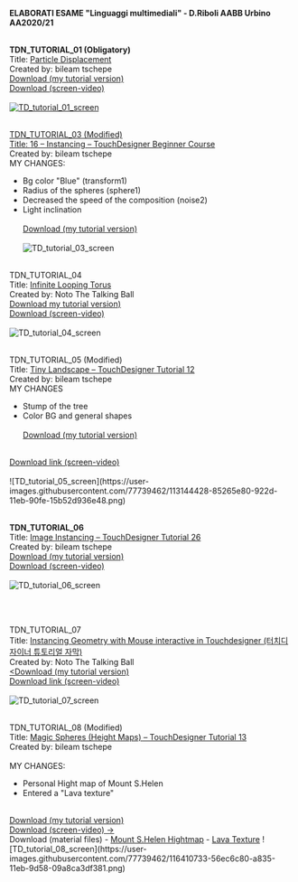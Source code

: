 
<strong>ELABORATI ESAME "Linguaggi multimediali" - D.Riboli AABB Urbino AA2020/21</strong><br><br>

<b>TDN_TUTORIAL_01 (Obligatory)</b>
<br>Title: <a href="https://www.youtube.com/watch?v=hbZjgHSCAPI&amp;ab_channel=bileamtschepe">Particle Displacement</a>
<br>Created by: bileam tschepe
<br>
<a href="https://github.com/daniele-ph/Elaborato.esame.daniele.lisi/files/6077889/DL_tutorial_01.toe.zip">Download (my tutorial version)</a>
<br>
<a href="https://github.com/daniele-ph/AABB.Urbino.daniele.lisi/files/6384006/TD_tutorial_01_screen-video.zip">Download (screen-video) 
<br><br>
![TD_tutorial_01_screen](https://user-images.githubusercontent.com/77739462/116413304-c5cac500-a837-11eb-9797-cb623e3c9d68.png)
<br><br>






TDN_TUTORIAL_03 (Modified)
</b><br>
Title: <a href="https://www.youtube.com/watch?v=rYet0SwTYa0&ab_channel=bileamtschepe">16 – Instancing – TouchDesigner Beginner Course</a>
 <br>
 Created by: bileam tschepe 
 <br>
MY CHANGES:
- Bg color "Blue" (transform1)<br>
- Radius of the spheres (sphere1)<br>
- Decreased the speed of the composition (noise2)<br>
- Light inclination
<br><br>
<a href="https://github.com/daniele-ph/AABB.Urbino.daniele.lisi/files/6391929/Dl_tutorial_03.2.toe.zip">Download (my tutorial version)</a>
<br><br>
![TD_tutorial_03_screen](https://user-images.githubusercontent.com/77739462/116407643-438bd200-a832-11eb-90a4-0b491a9c71dd.png)
<br><br>



TDN_TUTORIAL_04</b><br>
Title: <a href="https://www.youtube.com/watch?v=lg6hNhQOtIA&ab_channel=NotoTheTalkingBall">Infinite Looping Torus<a>
<br>
Created by: Noto The Talking Ball 
<br>
<a href="https://github.com/daniele-ph/AABB.Urbino.daniele.lisi/files/6236291/Dl_tutorial_04.toe.zip">Download my tutorial version)</a>
<br>
<a href="https://github.com/daniele-ph/AABB.Urbino.daniele.lisi/files/6384032/TD_tutorial_04_screen-video.zip">Download (screen-video)</a>
<br><br>
![TD_tutorial_04_screen](https://user-images.githubusercontent.com/77739462/116407728-5bfbec80-a832-11eb-8856-a1e0314b2482.png)
<br><br>
 
 

TDN_TUTORIAL_05 (Modified)</b><br>
Title: <a href="https://www.youtube.com/watch?v=AO7mqjLj8n4&ab_channel=bileamtschepe">Tiny Landscape – TouchDesigner Tutorial 12</a>
<br>
Created by: bileam tschepe
<br>
MY CHANGES
- Stump of the tree
- Color BG and general shapes
<br><br>
<a href="https://github.com/daniele-ph/AABB.Urbino.daniele.lisi/files/6236294/tutorial_05.2.toe.zip">Download (my tutorial version)</a>
<br>
<a href="https://github.com/daniele-ph/AABB.Urbino.daniele.lisi/files/6384037/TD_tutorial_05_screen-video.zip">Download link (screen-video)</a>
<br><br>
![TD_tutorial_05_screen](https://user-images.githubusercontent.com/77739462/113144428-85265e80-922d-11eb-90fe-15b52d936e48.png)
<br><br>

<b>TDN_TUTORIAL_06</b><br>
Title: <a href="https://www.youtube.com/watch?v=dCWUiyBYeho&ab_channel=bileamtschepe">Image Instancing – TouchDesigner Tutorial 26</a>
<br>
Created by: bileam tschepe
<br>
<a href="https://github.com/daniele-ph/AABB.Urbino.daniele.lisi/files/6272899/tutorial_06.toe.zip">Download (my tutorial version)</a>
<br>
<a href="https://github.com/daniele-ph/AABB.Urbino.daniele.lisi/files/6384039/TD_tutorial_06_screen-video.zip">Download (screen-video)</a>
<br><br>
![TD_tutorial_06_screen](https://user-images.githubusercontent.com/77739462/113897074-d48b0280-97ca-11eb-8884-865d5d10256e.png)

<br><br>


TDN_TUTORIAL_07</b><br>
Title: <a href="https://www.youtube.com/watch?v=SJZIMGg-thY&ab_channel=NotoTheTalkingBall">Instancing Geometry with Mouse interactive in Touchdesigner (터치디자이너 튜토리얼 자막)</a>
<br>
Created by: Noto The Talking Ball
<br>
<a href="https://github.com/daniele-ph/AABB.Urbino.daniele.lisi/files/6325659/tutorial_07.14.toe.zip"><Download (my tutorial version)</a>
<br>
<a href="https://github.com/daniele-ph/AABB.Urbino.daniele.lisi/files/6384042/TD_tutorial_07_screen-video.zip">Download link (screen-video)</a>
<br><br>
![TD_tutorial_07_screen](https://user-images.githubusercontent.com/77739462/115037241-9084b580-9ece-11eb-9d2d-bc0e28c3ee00.png)
<br><br>


TDN_TUTORIAL_08 (Modified)</b><br>
Title: <a href="https://www.youtube.com/watch?v=pEp6XiAf8cA&ab_channel=bileamtschepe">Magic Spheres (Height Maps) – TouchDesigner Tutorial 13</a>
<br>
Created by: bileam tschepe
<br><br>
MY CHANGES:
- Personal Hight map of Mount S.Helen
- Entered a "Lava texture"
<br>
<a href="https://github.com/daniele-ph/AABB.Urbino.daniele.lisi/files/6383819/TD_tutorial_08.zip">Download (my tutorial version)</a>
<br>
<a href="https://github.com/daniele-ph/AABB.Urbino.daniele.lisi/files/6384049/TD_tutorial_08_screen-video.zip">Download (screen-video) -></a>
<br>
Download (material files)
- <a href="https://github.com/daniele-ph/AABB.Urbino.daniele.lisi/files/6384091/heightmapper-s-helen_highmapper_Q.png.zip">Mount S.Helen Hightmap</a>
- <a href="https://cc0textures.com/view?id=Lava003">Lava Texture</a>
![TD_tutorial_08_screen](https://user-images.githubusercontent.com/77739462/116410733-56ec6c80-a835-11eb-9d58-09a8ca3df381.png)


